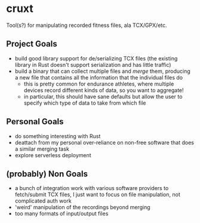 # cruxt

Tool(s?) for manipulating recorded fitness files, ala TCX/GPX/etc.

## Project Goals

  * build good library support for de/serializing TCX files (the existing library in Rust doesn't support serialization and has little traffic)
  * build a binary that can collect multiple files and *merge* them, producing a new file that contains all the information that the individual files do
    * this is pretty common for endurance athletes, where multiple devices record different kinds of data, so you want to aggregate!
    * in particular, this should have sane defaults but allow the user to specify which type of data to take from which file

## Personal Goals

  * do something interesting with Rust
  * deattach from my personal over-reliance on non-free software that does a similar merging task
  * explore serverless deployment

## (probably) Non Goals

  * a bunch of integration work with various software providers to fetch/submit TCX files, I just want to focus on file manipulation, not complicated auth work
  * 'weird' manipulation of the recordings beyond merging
  * too many formats of input/output files
